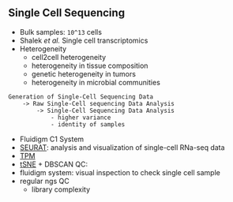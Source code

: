 ## Single Cell Sequencing ##

- Bulk samples: `10^13` cells
- Shalek _et al._ Single cell transcriptomics
- Heterogeneity
    - cell2cell heterogeneity
    - heterogeneity in tissue composition
    - genetic heterogeneity in tumors
    - heterogeneity in microbial communities
```
Generation of Single-Cell Sequencing Data
    -> Raw Single-Cell sequencing Data Analysis
        -> Single-Cell Sequencing Data Analysis
            - higher variance
            - identity of samples
```
- Fluidigm C1 System
- [SEURAT](http://www.satijalab.org/seurat.html): analysis and visualization of single-cell RNa-seq data
- [TPM](http://www.rna-seqblog.com/rpkm-fpkm-and-tpm-clearly-explained)
- [tSNE](https://lvdmaaten.github.io/tsne) + DBSCAN
QC:
- fluidigm system: visual inspection to check single cell sample
- regular ngs QC
    - library complexity
